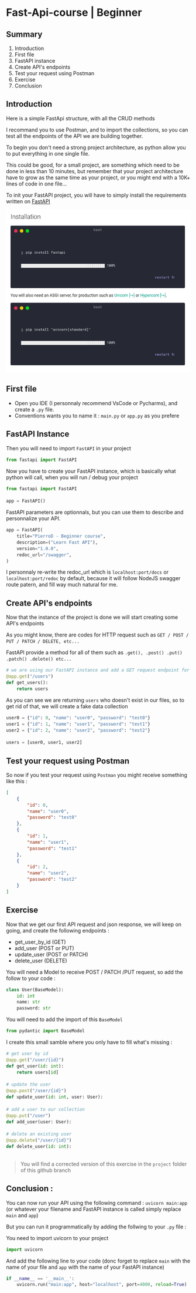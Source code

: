 # Fast-Api-course | Beginner

## Summary
1. Introduction
2. First file
3. FastAPI instance
4. Create API's endpoints
5. Test your request using Postman
6. Exercise
7. Conclusion

## Introduction

Here is a simple FastApi structure, with all the CRUD methods

I recommand you to use Postman, and to import the collections, so you can test all the endpoints of the API we are building together.

To begin you don't need a strong project architecture, as python allow you to put everything in one single file.

This could be good, for a small project, are something which need to be done in less than 10 minutes, but remember that your project architecture have to grow as the same time as your project, or you might end with a 10K+ lines of code in one file...

To init your FastAPI project, you will have to simply install the requirements written on [FastAPI](https://fastapi.tiangolo.com/)

![](./images/install.png)

## First file

- Open you IDE (I personnaly recommend VsCode or Pycharms), and create a `.py` file.
- Conventions wants you to name it : `main.py` or `app.py` as you prefere

## FastAPI Instance

Then you will need to import `FastAPI` in your project

```py
from fastapi import FastAPI
```

Now you have to create your FastAPI instance, which is basically what python will call, when you will run / debug your project

```py
from fastapi import FastAPI

app = FastAPI()
```

FastAPI parameters are optionnals, but you can use them to describe and personnalize your API.

```py
app = FastAPI(
    title="PierroD - Beginner course",
    description=("Learn Fast API"),
    version="1.0.0",
    redoc_url="/swagger",
)
```

I personnaly re-write the redoc_url which is `localhost:port/docs` or `localhost:port/redoc` by default, because it will follow NodeJS swagger route patern, and fill way much natural for me.

## Create API's endpoints

Now that the instance of the project is done we will start creating some API's endpoints

As you might know, there are codes for HTTP request such as `GET / POST / PUT / PATCH / DELETE, etc...`

FastAPI provide a method for all of them such as `.get(), .post() .put() .patch() .delete() etc...`

```py
# we are using our FastAPI instance and add a GET request endpoint for '/users', which mean getAllUsers in REST
@app.get("/users")
def get_users():
    return users
```

As you can see we are returning `users` who doesn't exist in our files, so to get  rid of that, we will create a fake data collection 

```py
user0 = {"id": 0, "name": "user0", "password": "test0"}
user1 = {"id": 1, "name": "user1", "password": "test1"}
user2 = {"id": 2, "name": "user2", "password": "test2"}

users = [user0, user1, user2]
```

## Test your request using Postman

So now if you test your request using `Postman` you might receive something like this :

```json
[
    {
        "id": 0,
        "name": "user0",
        "password": "test0"
    },
    {
        "id": 1,
        "name": "user1",
        "password": "test1"
    },
    {
        "id": 2,
        "name": "user2",
        "password": "test2"
    }
]
```

## Exercise

Now that we get our first API request and json response, we will keep on going, and create the following endpoints :
- get_user_by_id (GET)
- add_user (POST or PUT)
- update_user (POST or PATCH)
- delete_user (DELETE)
  
You will need a Model to receive POST / PATCH /PUT request, so add the follow to your code :

```py
class User(BaseModel):
    id: int
    name: str
    password: str
```

You will need to add the import of this `BaseModel`

```py
from pydantic import BaseModel

```

I create this small samble where you only have to fill what's missing :

```py
# get user by id
@app.get("/user/{id}")
def get_user(id: int):
    return users[id]

# update the user
@app.post("/user/{id}")
def update_user(id: int, user: User):
    
# add a user to our collection
@app.put("/user")
def add_user(user: User):
    
# delete an existing user
@app.delete("/user/{id}")
def delete_user(id: int):
    
```

> You will find a corrected version of this exercise in the `project` folder of this github branch

## Conclusion :

You can now run your API using the following command : `uvicorn main:app` (or whatever your filename and FastAPI instance is called simply replace `main` and `app`)

But you can run it programmatically by adding the follwing to your `.py` file :

You need to import uvicorn to your project 
```py
import uvicorn
```

And add the following line to your code (donc forget to replace `main` with the name of your file and `app` with the name of your FastAPI instance)
```py
if __name__ == '__main__':
    uvicorn.run("main:app", host="localhost", port=4000, reload=True)
```
